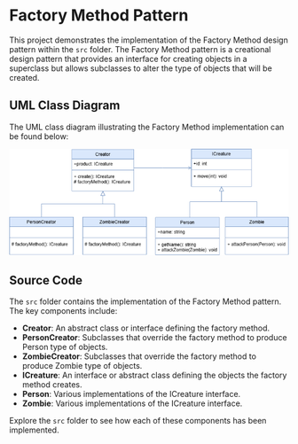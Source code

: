  # Factory Method Pattern

This project demonstrates the implementation of the Factory Method design pattern within the `src` folder. The Factory Method pattern is a creational design pattern that provides an interface for creating objects in a superclass but allows subclasses to alter the type of objects that will be created.

## UML Class Diagram

The UML class diagram illustrating the Factory Method implementation can be found below:

![UML Class Diagram](../factory_method/documentation/factory_method.drawio.png)

## Source Code

The `src` folder contains the implementation of the Factory Method pattern. The key components include:

- **Creator**: An abstract class or interface defining the factory method.
- **PersonCreator**: Subclasses that override the factory method to produce Person type of objects.
- **ZombieCreator**: Subclasses that override the factory method to produce Zombie type of objects.
- **ICreature**: An interface or abstract class defining the objects the factory method creates.
- **Person**: Various implementations of the ICreature interface.
- **Zombie**: Various implementations of the ICreature interface.

Explore the `src` folder to see how each of these components has been implemented.

